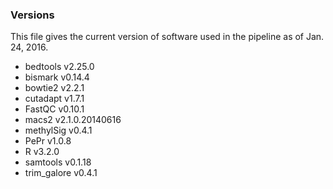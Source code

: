 ### Versions

This file gives the current version of software used in the pipeline as of Jan. 24, 2016.

* bedtools v2.25.0
* bismark v0.14.4
* bowtie2 v2.2.1
* cutadapt v1.7.1
* FastQC v0.10.1
* macs2 v2.1.0.20140616
* methylSig v0.4.1
* PePr v1.0.8
* R v3.2.0
* samtools v0.1.18
* trim_galore v0.4.1
